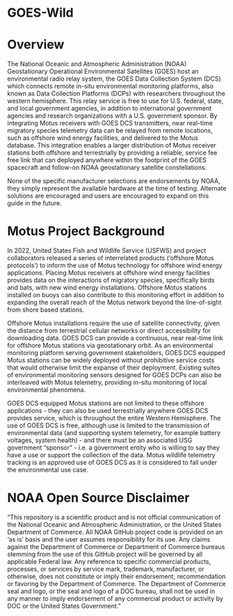 # GOES-Wild
# Overview
The National Oceanic and Atmospheric Administration (NOAA) Geostationary Operational Environmental Satellites (GOES) host an environmental radio relay system, the GOES Data Collection System (DCS) which connects remote in-situ environmental monitoring platforms, also known as Data Collection Platforms (DCPs) with researchers throughout the western hemisphere. This relay service is free to use for U.S. federal, state, and local government agencies, in addition to international government agencies and research organizations with a U.S. government sponsor. By integrating Motus receivers with GOES DCS transmitters, near real-time migratory species telemetry data can be relayed from remote locations, such as offshore wind energy facilities, and delivered to the Motus database. This integration enables a larger distribution of Motus receiver stations both offshore and terrestrially by providing a reliable, service fee free link that can deployed anywhere within the footprint of the GOES spacecraft and follow-on NOAA geostationary satellite constellations.

None of the specific manufacturer selections are endorsements by NOAA, they simply represent the available hardware at the time of testing. Alternate solutions are encouraged and users are encouraged to expand on this guide in the future.

# Motus Project Background
In 2022, United States Fish and Wildlife Service (USFWS) and project collaborators released a series of interrelated products (‘offshore Motus protocols’) to inform the use of Motus technology for offshore wind energy applications. Placing Motus receivers at offshore wind energy facilities provides data on the interactions of migratory species, specifically birds and bats, with new wind energy installations. Offshore Motus stations installed on buoys can also contribute to this monitoring effort in addition to expanding the overall reach of the Motus network beyond the line-of-sight from shore based stations.

Offshore Motus installations require the use of satellite connectivity, given the distance from terrestrial cellular networks or direct accessibility for downloading data. GOES DCS can provide a continuous, near real-time link for offshore Motus stations via geostationary orbit. As an environmental monitoring platform serving government stakeholders, GOES DCS equipped Motus stations can be widely deployed without prohibitive service costs that would otherwise limit the expanse of their deployment. Existing suites of environmental monitoring sensors designed for GOES DCPs can also be interleaved with Motus telemetry, providing in-situ monitoring of local environmental phenomena. 

GOES DCS equipped Motus stations are not limited to these offshore applications - they can also be used terrestrially anywhere GOES DCS provides service, which is throughout the entire Western Hemisphere. The use of GOES DCS is free, although use is limited to the transmission of environmental data (and supporting system telemetry, for example battery voltages, system health) - and there must be an associated USG government “sponsor” - i.e. a government entity who is willing to say they have a use or support the collection of the data. Motus wildlife telemetry tracking is an approved use of GOES DCS as it is considered to fall under the environmental use case. 

# NOAA Open Source Disclaimer
“This repository is a scientific product and is not official communication of the National Oceanic and Atmospheric Administration, or the United States Department of Commerce. All NOAA GitHub project code is provided on an ‘as is’ basis and the user assumes responsibility for its use. Any claims against the Department of Commerce or Department of Commerce bureaus stemming from the use of this GitHub project will be governed by all applicable Federal law. Any reference to specific commercial products, processes, or services by service mark, trademark, manufacturer, or otherwise, does not constitute or imply their endorsement, recommendation or favoring by the Department of Commerce. The Department of Commerce seal and logo, or the seal and logo of a DOC bureau, shall not be used in any manner to imply endorsement of any commercial product or activity by DOC or the United States Government.”
